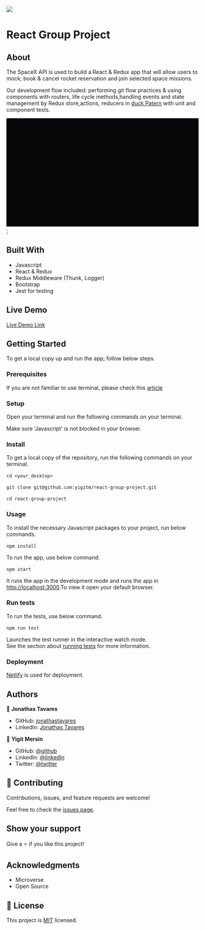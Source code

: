![](https://img.shields.io/badge/Microverse-blueviolet)

# React Group Project

## About

The SpaceX API is used to build a React & Redux app that will allow users to mock; book & cancel rocket reservation and join selected space missions.

Our development flow included: performing git flow practices & using components with routers, life cycle methods,handling events and state management by Redux store,actions, reducers in [duck Patern](https://github.com/erikras/ducks-modular-redux) with unit and component tests.

![App_Gif](./src/images/app.gif);

## Built With

- Javascript
- React & Redux
- Redux Middleware (Thunk, Logger)
- Bootstrap
- Jest for testing

## Live Demo

[Live Demo Link](https://serene-keller-e42a7e.netlify.app/)

## Getting Started

To get a local copy up and run the app; follow below steps.

### Prerequisites

If you are not familiar to use terminal, please check this [article](https://www.theodinproject.com/courses/web-development-101/lessons/command-line-basics-web-development-101)

### Setup

Open your terminal and run the following commands on your terminal.

Make sure 'Javascript' is not blocked in your browser.

### Install

To get a local copy of the repository, run the following commands on your terminal.

```
cd <your_desktop>
```

```
git clone git@github.com:yigitm/react-group-project.git
```

```
cd react-group-project
```

### Usage

To install the necessary Javascript packages to your project, run below commands.

```
npm install
```

To run the app, use below command.

```
npm start
```

It runs the app in the development mode and runs the app in [http://localhost:3000](http://localhost:3000).To view it open your default browser.

### Run tests

To run the tests, use below command.

```
npm run test
```

Launches the test runner in the interactive watch mode.\
See the section about [running tests](https://facebook.github.io/create-react-app/docs/running-tests) for more information.

### Deployment

[Netlify](https://www.netlify.com/) is used for deployment.

## Authors

👤 **Jonathas Tavares**

- GitHub: [jonathastavares](https://github.com/jonathastavares)
- LinkedIn: [Jonathas Tavares](https://www.linkedin.com/in/jonathas-tavares)

👤 **Yigit Mersin**

- GitHub: [@github](https://github.com/ygtmrsn)
- LinkedIn: [@linkedIn](linkedin.com/in/yigitmersin)
- Twitter: [@twitter](https://twitter.com/ygtmrsn)

## 🤝 Contributing

Contributions, issues, and feature requests are welcome!

Feel free to check the [issues page](https://github.com/yigitm/react-group-project/issues).

## Show your support

Give a ⭐️ if you like this project!

## Acknowledgments

- Microverse
- Open Source

## 📝 License

This project is [MIT](./MIT.md) licensed.
